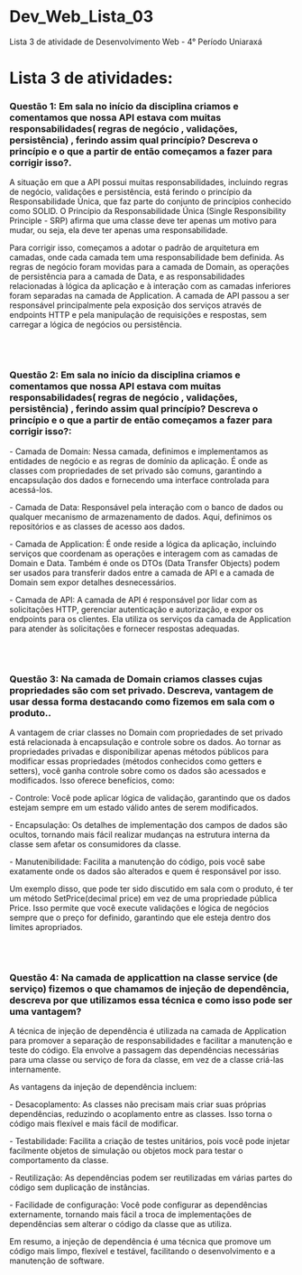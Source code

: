 # Dev_Web_Lista_03
Lista 3 de atividade de Desenvolvimento Web - 4° Período Uniaraxá

<div>
    <h1>Lista 3 de atividades:</h1>
    <h3>Questão 1: Em sala no início da disciplina criamos e comentamos que nossa API estava com muitas responsabilidades( regras de negócio , validações, persistência) , ferindo assim qual princípio? Descreva o princípio e o que a partir de então começamos a fazer para corrigir isso?.</h3>
      <p>A situação em que a API possui muitas responsabilidades, incluindo regras de negócio, validações e persistência, está ferindo o princípio da Responsabilidade Única, que faz parte do conjunto de princípios conhecido como SOLID. O Princípio da Responsabilidade Única (Single Responsibility Principle - SRP) afirma que uma classe deve ter apenas um motivo para mudar, ou seja, ela deve ter apenas uma responsabilidade.</p>

<p>Para corrigir isso, começamos a adotar o padrão de arquitetura em camadas, onde cada camada tem uma responsabilidade bem definida. As regras de negócio foram movidas para a camada de Domain, as operações de persistência para a camada de Data, e as responsabilidades relacionadas à lógica da aplicação e à interação com as camadas inferiores foram separadas na camada de Application. A camada de API passou a ser responsável principalmente pela exposição dos serviços através de endpoints HTTP e pela manipulação de requisições e respostas, sem carregar a lógica de negócios ou persistência.</p>
	
  <br>
  <br>
    <h3>Questão 2: Em sala no início da disciplina criamos e comentamos que nossa API estava com muitas responsabilidades( regras de negócio , validações, persistência) , ferindo assim qual princípio? Descreva o princípio e o que a partir de então começamos a fazer para corrigir isso?:</h3>
	<p>- Camada de Domain: Nessa camada, definimos e implementamos as entidades de negócio e as regras de domínio da aplicação. É onde as classes com propriedades de set privado são comuns, garantindo a encapsulação dos dados e fornecendo uma interface controlada para acessá-los.</p>
	<p>- Camada de Data: Responsável pela interação com o banco de dados ou qualquer mecanismo de armazenamento de dados. Aqui, definimos os repositórios e as classes de acesso aos dados.</p>
	<p>- Camada de Application: É onde reside a lógica da aplicação, incluindo serviços que coordenam as operações e interagem com as camadas de Domain e Data. Também é onde os DTOs (Data Transfer Objects) podem ser usados para transferir dados entre a camada de API e a camada de Domain sem expor detalhes desnecessários.</p>
	<p>- Camada de API: A camada de API é responsável por lidar com as solicitações HTTP, gerenciar autenticação e autorização, e expor os endpoints para os clientes. Ela utiliza os serviços da camada de Application para atender às solicitações e fornecer respostas adequadas.</p>
	
  <br>
  <br>
    <h3>Questão 3: Na camada de Domain criamos classes cujas propriedades são com set privado. Descreva, vantagem de usar dessa forma destacando como fizemos em sala com o produto..</h3>
	<p>A vantagem de criar classes no Domain com propriedades de set privado está relacionada à encapsulação e controle sobre os dados. Ao tornar as propriedades privadas e disponibilizar apenas métodos públicos para modificar essas propriedades (métodos conhecidos como getters e setters), você ganha controle sobre como os dados são acessados e modificados. Isso oferece benefícios, como:</p>
	<p>- Controle: Você pode aplicar lógica de validação, garantindo que os dados estejam sempre em um estado válido antes de serem modificados.</p>
	<p>- Encapsulação: Os detalhes de implementação dos campos de dados são ocultos, tornando mais fácil realizar mudanças na estrutura interna da classe sem afetar os consumidores da classe.</p>
	<p>- Manutenibilidade: Facilita a manutenção do código, pois você sabe exatamente onde os dados são alterados e quem é responsável por isso.</p>
	<p>Um exemplo disso, que pode ter sido discutido em sala com o produto, é ter um método SetPrice(decimal price) em vez de uma propriedade pública Price. Isso permite que você execute validações e lógica de negócios sempre que o preço for definido, garantindo que ele esteja dentro dos limites apropriados.</p>
 
  <br>
  <br>
    <h3>Questão 4: Na camada de applicattion na classe service (de serviço) fizemos o que chamamos de injeção de dependência, descreva por que utilizamos essa técnica e como isso pode ser uma vantagem?</h3>
      <p>A técnica de injeção de dependência é utilizada na camada de Application para promover a separação de responsabilidades e facilitar a manutenção e teste do código. Ela envolve a passagem das dependências necessárias para uma classe ou serviço de fora da classe, em vez de a classe criá-las internamente.</p>
<p>As vantagens da injeção de dependência incluem:</p>
<p>- Desacoplamento: As classes não precisam mais criar suas próprias dependências, reduzindo o acoplamento entre as classes. Isso torna o código mais flexível e mais fácil de modificar.</p>
<p>- Testabilidade: Facilita a criação de testes unitários, pois você pode injetar facilmente objetos de simulação ou objetos mock para testar o comportamento da classe.</p>
<p>- Reutilização: As dependências podem ser reutilizadas em várias partes do código sem duplicação de instâncias.</p>
<p>- Facilidade de configuração: Você pode configurar as dependências externamente, tornando mais fácil a troca de implementações de dependências sem alterar o código da classe que as utiliza.</p>
<p>Em resumo, a injeção de dependência é uma técnica que promove um código mais limpo, flexível e testável, facilitando o desenvolvimento e a manutenção de software.</p>
      
  <br>
  <br>     
</div>
